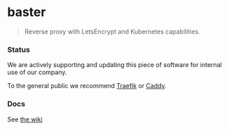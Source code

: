 
# baster

> Reverse proxy with LetsEncrypt and Kubernetes capabilities.


### Status

We are actively supporting and updating this piece of software for internal use of our company.

To the general public we recommend [Traefik](https://traefik.io/) or [Caddy](https://caddyserver.com/).


### Docs

See [the wiki](https://github.com/altipla-consulting/baster/wiki)
